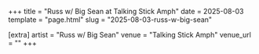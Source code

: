 +++
title = "Russ w/ Big Sean at Talking Stick Amph"
date = 2025-08-03
template = "page.html"
slug = "2025-08-03-russ-w-big-sean"

[extra]
artist = "Russ w/ Big Sean"
venue = "Talking Stick Amph"
venue_url = ""
+++

